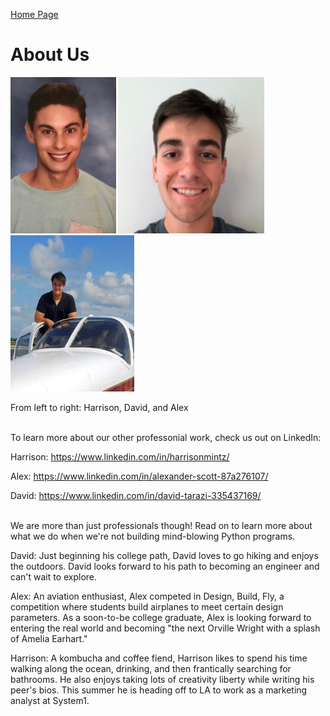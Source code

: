 [Home Page](index.md)

# About Us

<img src="images/Harrison_headshot.JPG" width="168.5" height="250" /> <img src="images/David_headshot.JPG" width="233.7" height="250" /> <img src="images/Alex_headshot.JPG" width="198.3" height="250" />

From left to right: Harrison, David, and Alex <br/><br/>

To learn more about our other professonial work, check us out on LinkedIn:

Harrison: https://www.linkedin.com/in/harrisonmintz/

Alex: https://www.linkedin.com/in/alexander-scott-87a276107/

David: https://www.linkedin.com/in/david-tarazi-335437169/ <br/><br/>

We are more than just professionals though! Read on to learn more about what we do when we're not building mind-blowing Python programs.

David: Just beginning his college path, David loves to go hiking and enjoys the outdoors. David looks forward to his path to becoming an engineer and can't wait to explore.

Alex: An aviation enthusiast, Alex competed in Design, Build, Fly, a competition where students build airplanes to meet certain design parameters. As a soon-to-be college graduate, Alex is looking forward to entering the real world and becoming "the next Orville Wright with a splash of Amelia Earhart."

Harrison: A kombucha and coffee fiend, Harrison likes to spend his time walking along the ocean, drinking, and then frantically searching for bathrooms.  He also enjoys taking lots of creativity liberty while writing his peer's bios.  This summer he is heading off to LA to work as a marketing analyst at System1.

